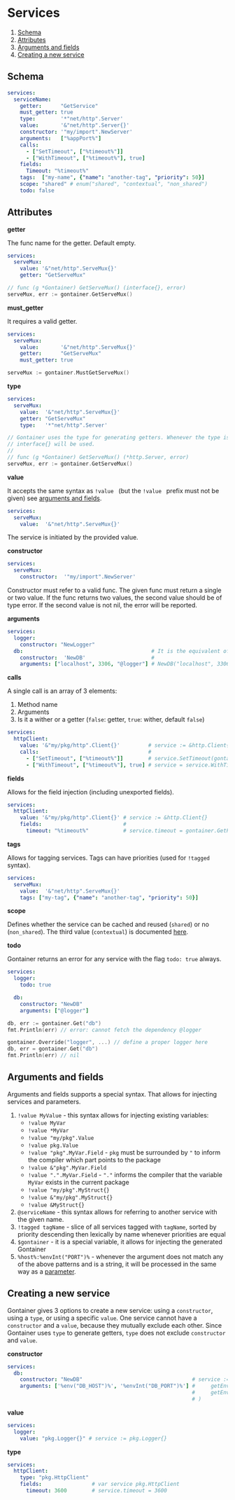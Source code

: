 # Services

1. [Schema](#schema)
2. [Attributes](#attributes)
3. [Arguments and fields](#arguments-and-fields)
4. [Creating a new service](#creating-a-new-service)

## Schema

```yaml
services:
  serviceName:
    getter:      "GetService"
    must_getter: true
    type:        '*"net/http".Server'
    value:       '&"net/http".Server{}'
    constructor: '"my/import".NewServer'
    arguments:   ["%appPort%"]
    calls:
      - ["SetTimeout", ["%timeout%"]]
      - ["WithTimeout", ["%timeout%"], true]
    fields:
      Timeout: "%timeout%"
    tags:  ["my-name", {"name": "another-tag", "priority": 50}]
    scope: "shared" # enum("shared", "contextual", "non_shared")
    todo: false
```

## Attributes

**getter**

The func name for the getter. Default empty.

```yaml
services:
  serveMux:
    value: '&"net/http".ServeMux{}'
    getter: "GetServeMux"
```

```go
// func (g *Gontainer) GetServeMux() (interface{}, error)
serveMux, err := gontainer.GetServeMux()
```

**must_getter**

It requires a valid getter.

```yaml
services:
  serveMux:
    value:       '&"net/http".ServeMux{}'
    getter:      "GetServeMux"
    must_getter: true
```

```go
serveMux := gontainer.MustGetServeMux()
```

**type**

```yaml
services:
  serveMux:
    value:  '&"net/http".ServeMux{}'
    getter: "GetServeMux"
    type:   '*"net/http".Server'
```

```go
// Gontainer uses the type for generating getters. Whenever the type is empty
// interface{} will be used.
//
// func (g *Gontainer) GetServeMux() (*http.Server, error)
serveMux, err := gontainer.GetServeMux()
```

**value**

It accepts the same syntax as `!value ` (but the `!value ` prefix must not be given) see [arguments and fields](#arguments-and-fields).

```yaml
services:
  serveMux:
    value:  '&"net/http".ServeMux{}'
```

The service is initiated by the provided value.

**constructor**

```yaml
services:
  serveMux:
    constructor:  '"my/import".NewServer'
```

Constructor must refer to a valid func. The given func must return a single or two value.
If the func returns two values, the second value should be of type error.
If the second value is not nil, the error will be reported.

**arguments**

```yaml
services:
  logger:
    constructor: "NewLogger"
  db:                                         # It is the equivalent of the following code:
    constructor:  'NewDB'                     #
    arguments: ["localhost", 3306, "@logger"] # NewDB("localhost", 3306, gontainer.Get("logger"))
```

**calls**

A single call is an array of 3 elements:

1. Method name
2. Arguments
3. Is it a wither or a getter (`false`: getter, `true`: wither, default `false`)

```yaml
services:
  httpClient:
    value: '&"my/pkg/http".Client{}'         # service := &http.Client{}
    calls:                                   #
      - ["SetTimeout", ["%timeout%"]]        # service.SetTimeout(gontainer.GetParam("timeout"))
      - ["WithTimeout", ["%timeout%"], true] # service = service.WithTimeout(gontainer.GetParam("timeout"))
```

**fields**

Allows for the field injection (including unexported fields).

```yaml
services:
  httpClient:
    value: '&"my/pkg/http".Client{}' # service := &http.Client{}
    fields:                          #
      timeout: "%timeout%"           # service.timeout = gontainer.GetParam("timeout")
```

**tags**

Allows for tagging services. Tags can have priorities (used for `!tagged` syntax).

```yaml
services:
  serveMux:
    value:  '&"net/http".ServeMux{}'
    tags: ["my-tag", {"name": "another-tag", "priority": 50}]
```

**scope**

Defines whether the service can be cached and reused (`shared`) or no (`non_shared`).
The third value (`contextual`) is documented [here](CONTEXTUAL_SCOPE.md).

**todo**

Gontainer returns an error for any service with the flag `todo: true` always.

```yaml
services:
  logger:
    todo: true

  db:
    constructor: "NewDB"
    arguments: ["@logger"]
```

```go
db, err := gontainer.Get("db")
fmt.Println(err) // error: cannot fetch the dependency @logger

gontainer.Override("logger", ...) // define a proper logger here
db, err = gontainer.Get("db")
fmt.Println(err) // nil
```

## Arguments and fields

Arguments and fields supports a special syntax. That allows for injecting services and parameters.

1. `!value MyValue` -
    this syntax allows for injecting existing variables:
    * `!value MyVar`
    * `!value *MyVar`
    * `!value "my/pkg".Value`
    * `!value pkg.Value`
    * `!value "pkg".MyVar.Field` - `pkg` must be surrounded by `"` to inform the compiler which part points to the package
    * `!value &"pkg".MyVar.Field`
    * `!value ".".MyVar.Field` - `"."` informs the compiler that the variable `MyVar` exists in the current package
    * `!value "my/pkg".MyStruct{}`
    * `!value &"my/pkg".MyStruct{}`
    * `!value &MyStruct{}`
2. `@serviceName` -
   this syntax allows for referring to another service with the given name.
3. `!tagged tagName` - slice of all services tagged with `tagName`, sorted by priority descending then lexically by name whenever priorities are equal
4. `$gontainer` - it is a special variable, it allows for injecting the generated Gontainer
5. `%host%:%envInt("PORT")%` - whenever the argument does not match any of the above patterns and is a string,
it will be processed in the same way as a [parameter](PARAMETERS.md).

## Creating a new service

Gontainer gives 3 options to create a new service: using a `constructor`, using a `type`, or using a specific `value`.
One service cannot have a `constructor` and a `value`, because they mutually exclude each other.
Since Gontainer uses `type` to generate getters, `type` does not exclude `constructor` and `value`.

**constructor**

```yaml
services:
  db:
    constructor: "NewDB"                                   # service := NewDB(
    arguments: ['%env("DB_HOST")%', '%envInt("DB_PORT")%'] #     getEnv("DB_HOST"),
                                                           #     getEnv("DB_PORT"),
                                                           # )
```

**value**

```yaml
services:
  logger:
    value: "pkg.Logger{}" # service := pkg.Logger{}
```

**type**

```yaml
services:
  httpClient:
    type: "pkg.HttpClient"
    fields:                # var service pkg.HttpClient
      timeout: 3600        # service.timeout = 3600
```
